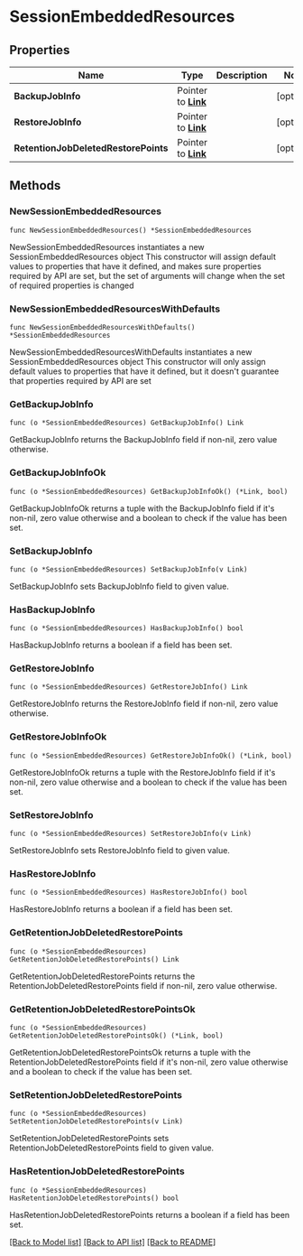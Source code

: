 # SessionEmbeddedResources

## Properties

Name | Type | Description | Notes
------------ | ------------- | ------------- | -------------
**BackupJobInfo** | Pointer to [**Link**](Link.md) |  | [optional] 
**RestoreJobInfo** | Pointer to [**Link**](Link.md) |  | [optional] 
**RetentionJobDeletedRestorePoints** | Pointer to [**Link**](Link.md) |  | [optional] 

## Methods

### NewSessionEmbeddedResources

`func NewSessionEmbeddedResources() *SessionEmbeddedResources`

NewSessionEmbeddedResources instantiates a new SessionEmbeddedResources object
This constructor will assign default values to properties that have it defined,
and makes sure properties required by API are set, but the set of arguments
will change when the set of required properties is changed

### NewSessionEmbeddedResourcesWithDefaults

`func NewSessionEmbeddedResourcesWithDefaults() *SessionEmbeddedResources`

NewSessionEmbeddedResourcesWithDefaults instantiates a new SessionEmbeddedResources object
This constructor will only assign default values to properties that have it defined,
but it doesn't guarantee that properties required by API are set

### GetBackupJobInfo

`func (o *SessionEmbeddedResources) GetBackupJobInfo() Link`

GetBackupJobInfo returns the BackupJobInfo field if non-nil, zero value otherwise.

### GetBackupJobInfoOk

`func (o *SessionEmbeddedResources) GetBackupJobInfoOk() (*Link, bool)`

GetBackupJobInfoOk returns a tuple with the BackupJobInfo field if it's non-nil, zero value otherwise
and a boolean to check if the value has been set.

### SetBackupJobInfo

`func (o *SessionEmbeddedResources) SetBackupJobInfo(v Link)`

SetBackupJobInfo sets BackupJobInfo field to given value.

### HasBackupJobInfo

`func (o *SessionEmbeddedResources) HasBackupJobInfo() bool`

HasBackupJobInfo returns a boolean if a field has been set.

### GetRestoreJobInfo

`func (o *SessionEmbeddedResources) GetRestoreJobInfo() Link`

GetRestoreJobInfo returns the RestoreJobInfo field if non-nil, zero value otherwise.

### GetRestoreJobInfoOk

`func (o *SessionEmbeddedResources) GetRestoreJobInfoOk() (*Link, bool)`

GetRestoreJobInfoOk returns a tuple with the RestoreJobInfo field if it's non-nil, zero value otherwise
and a boolean to check if the value has been set.

### SetRestoreJobInfo

`func (o *SessionEmbeddedResources) SetRestoreJobInfo(v Link)`

SetRestoreJobInfo sets RestoreJobInfo field to given value.

### HasRestoreJobInfo

`func (o *SessionEmbeddedResources) HasRestoreJobInfo() bool`

HasRestoreJobInfo returns a boolean if a field has been set.

### GetRetentionJobDeletedRestorePoints

`func (o *SessionEmbeddedResources) GetRetentionJobDeletedRestorePoints() Link`

GetRetentionJobDeletedRestorePoints returns the RetentionJobDeletedRestorePoints field if non-nil, zero value otherwise.

### GetRetentionJobDeletedRestorePointsOk

`func (o *SessionEmbeddedResources) GetRetentionJobDeletedRestorePointsOk() (*Link, bool)`

GetRetentionJobDeletedRestorePointsOk returns a tuple with the RetentionJobDeletedRestorePoints field if it's non-nil, zero value otherwise
and a boolean to check if the value has been set.

### SetRetentionJobDeletedRestorePoints

`func (o *SessionEmbeddedResources) SetRetentionJobDeletedRestorePoints(v Link)`

SetRetentionJobDeletedRestorePoints sets RetentionJobDeletedRestorePoints field to given value.

### HasRetentionJobDeletedRestorePoints

`func (o *SessionEmbeddedResources) HasRetentionJobDeletedRestorePoints() bool`

HasRetentionJobDeletedRestorePoints returns a boolean if a field has been set.


[[Back to Model list]](../README.md#documentation-for-models) [[Back to API list]](../README.md#documentation-for-api-endpoints) [[Back to README]](../README.md)


